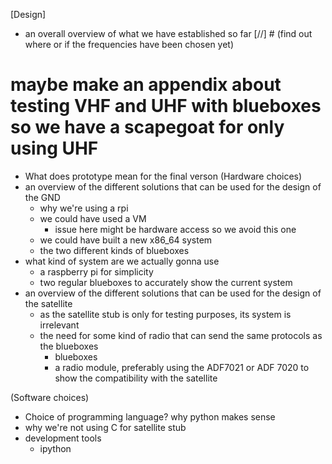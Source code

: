 
[Design]
- an overall overview of what we have established so far
[//] #	(find out where or if the frequencies have been chosen yet)
#	maybe make an appendix about testing VHF and UHF with blueboxes so we have a scapegoat for only using UHF
- What does prototype mean for the final verson
(Hardware choices)
- an overview of the different solutions that can be used for the design of the GND
	- why we're using a rpi
	- we could have used a VM
		- issue here might be hardware access so we avoid this one
	- we could have built a new x86_64 system
	- the two different kinds of blueboxes
- what kind of system are we actually gonna use
	- a raspberry pi for simplicity
	- two regular blueboxes to accurately show the current system
- an overview of the different solutions that can be used for the design of the satellite
	- as the satellite stub is only for testing purposes, its system is irrelevant
	- the need for some kind of radio that can send the same protocols as the blueboxes
		- blueboxes
		- a radio module, preferably using the ADF7021 or ADF 7020 to show the compatibility with the satellite



(Software choices)
- Choice of programming language? why python makes sense
- why we're not using C for satellite stub
- development tools
	- ipython